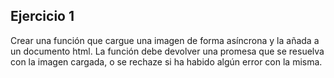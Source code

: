 ## Ejercicio 1

Crear una función que cargue una imagen de forma asíncrona y la añada a un documento html. La función debe devolver una promesa que se resuelva con la imagen cargada, o se rechaze si ha habido algún error con la misma.
